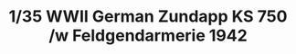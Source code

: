 ---
title: "1/35 WWII German Zundapp KS 750 /w Feldgendarmerie 1942"
price: "TBA" 
desc: "Maketa"
img_path: "/assets/img/GWH03524.jpg"
brand: "N/A"
available: false
special_offer: false
new: false
soon: false
cat: "010000"
subcat: "013100"
subsubcat: "N/A"
sifra: "GWH03524"
---